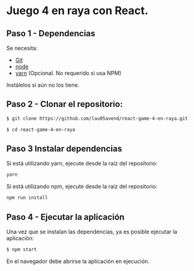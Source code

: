 # Juego 4 en raya con React.

## Paso 1 - Dependencias

Se necesita:

* [Git](http://git-scm.com/downloads)
* [node](https://nodejs.org/)
* [yarn](https://yarnpkg.com/en/docs/install) (Opcional. No requerido si usa NPM)

Instálelos si aún no los tiene.

## Paso 2 - Clonar el repositorio:

```sh
$ git clone https://github.com/lau05avend/react-game-4-en-raya.git
```

```sh
$ cd react-game-4-en-raya
```

## Paso 3 Instalar dependencias

Si está utilizando yarn, ejecute desde la raíz del repositorio:

```sh
yarn
```

Si está utilizando npm, ejecute desde la raíz del repositorio:

```sh
npm run install
```

## Paso 4 - Ejecutar la aplicación

Una vez que se instalan las dependencias, ya es posible ejecutar la aplicación:

```sh
$ npm start
```

En el navegador debe abrirse la aplicación en ejecución.

